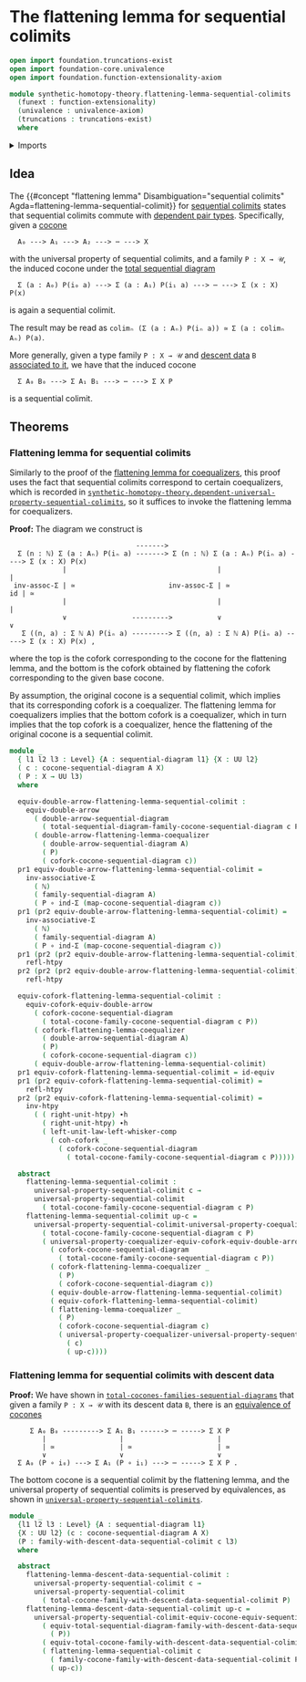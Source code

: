 # The flattening lemma for sequential colimits

```agda
open import foundation.truncations-exist
open import foundation-core.univalence
open import foundation.function-extensionality-axiom

module synthetic-homotopy-theory.flattening-lemma-sequential-colimits
  (funext : function-extensionality)
  (univalence : univalence-axiom)
  (truncations : truncations-exist)
  where
```

<details><summary>Imports</summary>

```agda
open import elementary-number-theory.natural-numbers

open import foundation.dependent-pair-types
open import foundation.equivalences funext
open import foundation.equivalences-double-arrows funext univalence truncations
open import foundation.function-types funext
open import foundation.homotopies funext
open import foundation.type-arithmetic-dependent-pair-types
open import foundation.universe-levels
open import foundation.whiskering-homotopies-composition

open import synthetic-homotopy-theory.cocones-under-sequential-diagrams funext univalence truncations
open import synthetic-homotopy-theory.coforks funext univalence truncations
open import synthetic-homotopy-theory.coforks-cocones-under-sequential-diagrams funext univalence truncations
open import synthetic-homotopy-theory.dependent-universal-property-sequential-colimits funext univalence truncations
open import synthetic-homotopy-theory.equivalences-coforks-under-equivalences-double-arrows funext univalence truncations
open import synthetic-homotopy-theory.families-descent-data-sequential-colimits funext univalence truncations
open import synthetic-homotopy-theory.flattening-lemma-coequalizers funext univalence truncations
open import synthetic-homotopy-theory.sequential-diagrams funext univalence
open import synthetic-homotopy-theory.total-cocones-families-sequential-diagrams funext univalence truncations
open import synthetic-homotopy-theory.total-sequential-diagrams funext univalence truncations
open import synthetic-homotopy-theory.universal-property-coequalizers funext univalence truncations
open import synthetic-homotopy-theory.universal-property-sequential-colimits funext univalence truncations
```

</details>

## Idea

The
{{#concept "flattening lemma" Disambiguation="sequential colimits" Agda=flattening-lemma-sequential-colimit}}
for
[sequential colimits](synthetic-homotopy-theory.universal-property-sequential-colimits.md)
states that sequential colimits commute with
[dependent pair types](foundation.dependent-pair-types.md). Specifically, given
a [cocone](synthetic-homotopy-theory.cocones-under-sequential-diagrams.md)

```text
  A₀ ---> A₁ ---> A₂ ---> ⋯ ---> X
```

with the universal property of sequential colimits, and a family `P : X → 𝒰`,
the induced cocone under the
[total sequential diagram](synthetic-homotopy-theory.total-sequential-diagrams.md)

```text
  Σ (a : A₀) P(i₀ a) ---> Σ (a : A₁) P(i₁ a) ---> ⋯ ---> Σ (x : X) P(x)
```

is again a sequential colimit.

The result may be read as
`colimₙ (Σ (a : Aₙ) P(iₙ a)) ≃ Σ (a : colimₙ Aₙ) P(a)`.

More generally, given a type family `P : X → 𝒰` and
[descent data](synthetic-homotopy-theory.descent-data-sequential-colimits.md)
`B`
[associated to it](synthetic-homotopy-theory.families-descent-data-sequential-colimits.md),
we have that the induced cocone

```text
  Σ A₀ B₀ ---> Σ A₁ B₁ ---> ⋯ ---> Σ X P
```

is a sequential colimit.

## Theorems

### Flattening lemma for sequential colimits

Similarly to the proof of the
[flattening lemma for coequalizers](synthetic-homotopy-theory.flattening-lemma-coequalizers.md),
this proof uses the fact that sequential colimits correspond to certain
coequalizers, which is recorded in
[`synthetic-homotopy-theory.dependent-universal-property-sequential-colimits`](synthetic-homotopy-theory.dependent-universal-property-sequential-colimits.md),
so it suffices to invoke the flattening lemma for coequalizers.

**Proof:** The diagram we construct is

```text
                               ------->
  Σ (n : ℕ) Σ (a : Aₙ) P(iₙ a) -------> Σ (n : ℕ) Σ (a : Aₙ) P(iₙ a) ----> Σ (x : X) P(x)
             |                                     |                            |
 inv-assoc-Σ | ≃                       inv-assoc-Σ | ≃                       id | ≃
             |                                     |                            |
             ∨                --------->           ∨                            ∨
   Σ ((n, a) : Σ ℕ A) P(iₙ a) ---------> Σ ((n, a) : Σ ℕ A) P(iₙ a) -----> Σ (x : X) P(x) ,
```

where the top is the cofork corresponding to the cocone for the flattening
lemma, and the bottom is the cofork obtained by flattening the cofork
corresponding to the given base cocone.

By assumption, the original cocone is a sequential colimit, which implies that
its corresponding cofork is a coequalizer. The flattening lemma for coequalizers
implies that the bottom cofork is a coequalizer, which in turn implies that the
top cofork is a coequalizer, hence the flattening of the original cocone is a
sequential colimit.

```agda
module _
  { l1 l2 l3 : Level} {A : sequential-diagram l1} {X : UU l2}
  ( c : cocone-sequential-diagram A X)
  ( P : X → UU l3)
  where

  equiv-double-arrow-flattening-lemma-sequential-colimit :
    equiv-double-arrow
      ( double-arrow-sequential-diagram
        ( total-sequential-diagram-family-cocone-sequential-diagram c P))
      ( double-arrow-flattening-lemma-coequalizer
        ( double-arrow-sequential-diagram A)
        ( P)
        ( cofork-cocone-sequential-diagram c))
  pr1 equiv-double-arrow-flattening-lemma-sequential-colimit =
    inv-associative-Σ
      ( ℕ)
      ( family-sequential-diagram A)
      ( P ∘ ind-Σ (map-cocone-sequential-diagram c))
  pr1 (pr2 equiv-double-arrow-flattening-lemma-sequential-colimit) =
    inv-associative-Σ
      ( ℕ)
      ( family-sequential-diagram A)
      ( P ∘ ind-Σ (map-cocone-sequential-diagram c))
  pr1 (pr2 (pr2 equiv-double-arrow-flattening-lemma-sequential-colimit)) =
    refl-htpy
  pr2 (pr2 (pr2 equiv-double-arrow-flattening-lemma-sequential-colimit)) =
    refl-htpy

  equiv-cofork-flattening-lemma-sequential-colimit :
    equiv-cofork-equiv-double-arrow
      ( cofork-cocone-sequential-diagram
        ( total-cocone-family-cocone-sequential-diagram c P))
      ( cofork-flattening-lemma-coequalizer
        ( double-arrow-sequential-diagram A)
        ( P)
        ( cofork-cocone-sequential-diagram c))
      ( equiv-double-arrow-flattening-lemma-sequential-colimit)
  pr1 equiv-cofork-flattening-lemma-sequential-colimit = id-equiv
  pr1 (pr2 equiv-cofork-flattening-lemma-sequential-colimit) =
    refl-htpy
  pr2 (pr2 equiv-cofork-flattening-lemma-sequential-colimit) =
    inv-htpy
      ( ( right-unit-htpy) ∙h
        ( right-unit-htpy) ∙h
        ( left-unit-law-left-whisker-comp
          ( coh-cofork _
            ( cofork-cocone-sequential-diagram
              ( total-cocone-family-cocone-sequential-diagram c P)))))

  abstract
    flattening-lemma-sequential-colimit :
      universal-property-sequential-colimit c →
      universal-property-sequential-colimit
        ( total-cocone-family-cocone-sequential-diagram c P)
    flattening-lemma-sequential-colimit up-c =
      universal-property-sequential-colimit-universal-property-coequalizer
        ( total-cocone-family-cocone-sequential-diagram c P)
        ( universal-property-coequalizer-equiv-cofork-equiv-double-arrow
          ( cofork-cocone-sequential-diagram
            ( total-cocone-family-cocone-sequential-diagram c P))
          ( cofork-flattening-lemma-coequalizer _
            ( P)
            ( cofork-cocone-sequential-diagram c))
          ( equiv-double-arrow-flattening-lemma-sequential-colimit)
          ( equiv-cofork-flattening-lemma-sequential-colimit)
          ( flattening-lemma-coequalizer _
            ( P)
            ( cofork-cocone-sequential-diagram c)
            ( universal-property-coequalizer-universal-property-sequential-colimit
              ( c)
              ( up-c))))
```

### Flattening lemma for sequential colimits with descent data

**Proof:** We have shown in
[`total-cocones-families-sequential-diagrams`](synthetic-homotopy-theory.total-cocones-families-sequential-diagrams.md)
that given a family `P : X → 𝒰` with its descent data `B`, there is an
[equivalence of cocones](synthetic-homotopy-theory.equivalences-cocones-under-equivalences-sequential-diagrams.md)

```text
     Σ A₀ B₀ ---------> Σ A₁ B₁ ------> ⋯ -----> Σ X P
        |                  |                       |
        | ≃                | ≃                     | ≃
        ∨                  ∨                       ∨
  Σ A₀ (P ∘ i₀) ---> Σ A₁ (P ∘ i₁) ---> ⋯ -----> Σ X P .
```

The bottom cocone is a sequential colimit by the flattening lemma, and the
universal property of sequential colimits is preserved by equivalences, as shown
in
[`universal-property-sequential-colimits`](synthetic-homotopy-theory.universal-property-sequential-colimits.md).

```agda
module _
  {l1 l2 l3 : Level} {A : sequential-diagram l1}
  {X : UU l2} (c : cocone-sequential-diagram A X)
  (P : family-with-descent-data-sequential-colimit c l3)
  where

  abstract
    flattening-lemma-descent-data-sequential-colimit :
      universal-property-sequential-colimit c →
      universal-property-sequential-colimit
        ( total-cocone-family-with-descent-data-sequential-colimit P)
    flattening-lemma-descent-data-sequential-colimit up-c =
      universal-property-sequential-colimit-equiv-cocone-equiv-sequential-diagram
        ( equiv-total-sequential-diagram-family-with-descent-data-sequential-colimit
          ( P))
        ( equiv-total-cocone-family-with-descent-data-sequential-colimit P)
        ( flattening-lemma-sequential-colimit c
          ( family-cocone-family-with-descent-data-sequential-colimit P)
          ( up-c))
```
